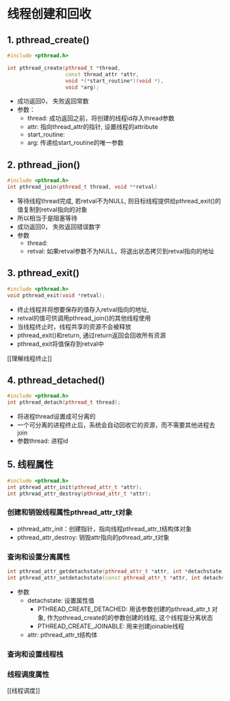 # 线程创建和回收

## 1. pthread_create()

```c++
#include <pthread.h>

int pthread_create(pthread_t *thread, 
                   const thread_attr *attr,
                   void *(*start_routine*)(void *),
                   void *arg);
```

- 成功返回0， 失败返回常数
- 参数：
  - thread: 成功返回之前，将创建的线程id存入thread参数
  - attr: 指向thread_attr的指针, 设置线程的attribute
  - start_routine: 
  - arg: 传递给start_routine的唯一参数

## 2. pthread_jion()

```c++
#include <pthread.h>
int pthread_join(pthread_t thread, void **retval)
```

-  等待线程thread完成, 若retval不为NULL, 则目标线程提供给pthread_exit()的值复制到retval指向的对象
- 所以相当于是阻塞等待
- 成功返回0， 失败返回错误数字
- 参数
  - thread: 
  - retval: 如果retval参数不为NULL，将退出状态拷贝到retval指向的地址

## 3. pthread_exit()

```c++
#include <pthread.h>
void pthread_exit(void *retval);
```

- 终止线程并将想要保存的值存入retval指向的地址,
- retval的值可供调用pthread_join()的其他线程使用
- 当线程终止时，线程共享的资源不会被释放
- pthread_exit()和return, 通过return返回会回收所有资源
- pthread_exit将值保存到retval中

[[理解线程终止]]


## 4. pthread_detached()

```c++
#include <pthread.h>
int pthread_detach(pthread_t thread);
```

- 将进程thread设置成可分离的
- 一个可分离的进程终止后，系统会自动回收它的资源，而不需要其他进程去join
- 参数thread: 进程id

## 5. 线程属性 

```c++
#include <pthread.h>
int pthread_attr_init(pthread_attr_t *attr);
int pthread_attr_destroy(pthread_attr_t *attr);
```

### 创建和销毁线程属性pthread_attr_t对象

- pthread_attr_init：创建指针，指向线程pthread_attr_t结构体对象
- pthread_attr_destroy: 销毁attr指向的pthread_attr_t对象

### 查询和设置分离属性

```c++
int pthread_attr_getdetachstate(pthread_attr_t *attr, int *detachstate);
int pthread_attr_setdetachstate(const pthread_attr_t *attr, int detachstate);
```

- 参数
  - detachstate: 设置属性值
    - PTHREAD_CREATE_DETACHED: 用该参数创建的pthread_attr_t 对象, 作为pthread_create的的参数创建的线程, 这个线程是分离状态
    - PTHREAD_CREATE_JOINABLE: 用来创建joinable线程
  - attr: pthread_attr_t结构体
  
### 查询和设置线程栈

### 线程调度属性

[[线程调度]]
